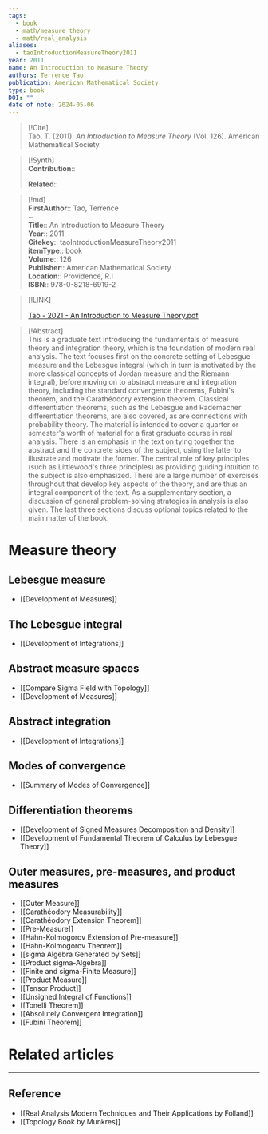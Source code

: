 ```yaml
---
tags:
  - book
  - math/measure_theory
  - math/real_analysis
aliases:
  - taoIntroductionMeasureTheory2011
year: 2011
name: An Introduction to Measure Theory
authors: Terrence Tao
publication: American Mathematical Society
type: book
DOI: ""
date of note: 2024-05-06
---
```


> [!Cite]  
> Tao, T. (2011). _An Introduction to Measure Theory_ (Vol. 126). American Mathematical Society.

>[!Synth]  
>**Contribution**::  
>  
>**Related**::   
>  
  
>[!md]  
> **FirstAuthor**:: Tao, Terrence  
~  
> **Title**:: An Introduction to Measure Theory  
> **Year**:: 2011  
> **Citekey**:: taoIntroductionMeasureTheory2011  
> **itemType**:: book  
> **Volume**:: 126  
> **Publisher**:: American Mathematical Society  
> **Location**:: Providence, R.I  
> **ISBN**:: 978-0-8218-6919-2  

> [!LINK]  
> 
> [Tao - 2021 - An Introduction to Measure Theory.pdf](file:///home/lukexie/Documents/Papers/storage/CJU96I3W/Tao%20-%202021%20-%20An%20Introduction%20to%20Measure%20Theory.pdf) 
>  

> [!Abstract]  
> This is a graduate text introducing the fundamentals of measure theory and integration theory, which is the foundation of modern real analysis. The text focuses first on the concrete setting of Lebesgue measure and the Lebesgue integral (which in turn is motivated by the more classical concepts of Jordan measure and the Riemann integral), before moving on to abstract measure and integration theory, including the standard convergence theorems, Fubini's theorem, and the Carathéodory extension theorem. Classical differentiation theorems, such as the Lebesgue and Rademacher differentiation theorems, are also covered, as are connections with probability theory. The material is intended to cover a quarter or semester's worth of material for a first graduate course in real analysis. There is an emphasis in the text on tying together the abstract and the concrete sides of the subject, using the latter to illustrate and motivate the former. The central role of key principles (such as Littlewood's three principles) as providing guiding intuition to the subject is also emphasized. There are a large number of exercises throughout that develop key aspects of the theory, and are thus an integral component of the text. As a supplementary section, a discussion of general problem-solving strategies in analysis is also given. The last three sections discuss optional topics related to the main matter of the book.  


# Measure theory


## Lebesgue measure

- [[Development of Measures]]

## The Lebesgue integral

- [[Development of Integrations]]

## Abstract measure spaces

- [[Compare Sigma Field with Topology]]
- [[Development of Measures]]

## Abstract integration

- [[Development of Integrations]]

## Modes of convergence

- [[Summary of Modes of Convergence]]

## Differentiation theorems

- [[Development of Signed Measures Decomposition and Density]]
- [[Development of Fundamental Theorem of Calculus by Lebesgue Theory]]

## Outer measures, pre-measures, and product measures

- [[Outer Measure]]
- [[Carathéodory Measurability]]
- [[Carathéodory Extension Theorem]]
- [[Pre-Measure]]
- [[Hahn-Kolmogorov Extension of Pre-measure]]
- [[Hahn-Kolmogorov Theorem]]
- [[sigma Algebra Generated by Sets]]
- [[Product sigma-Algebra]]
- [[Finite and sigma-Finite Measure]]
- [[Product Measure]]
- [[Tensor Product]]
- [[Unsigned Integral of Functions]]
- [[Tonelli Theorem]]
- [[Absolutely Convergent Integration]]
- [[Fubini Theorem]]


# Related articles



----

## Reference

- [[Real Analysis Modern Techniques and Their Applications by Folland]]
- [[Topology Book by Munkres]]